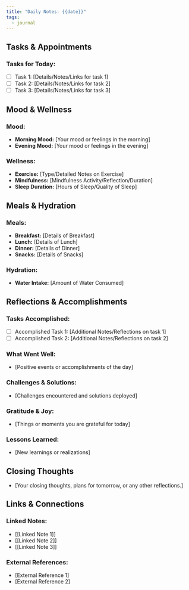 ```yaml
---
title: "Daily Notes: {{date}}"
tags:
  - journal
---
```

## Tasks & Appointments

### Tasks for Today:
- [ ] Task 1: [Details/Notes/Links for task 1]
- [ ] Task 2: [Details/Notes/Links for task 2]
- [ ] Task 3: [Details/Notes/Links for task 3]

## Mood & Wellness

### Mood:
- **Morning Mood:** [Your mood or feelings in the morning]
- **Evening Mood:** [Your mood or feelings in the evening]

### Wellness:
- **Exercise:** [Type/Detailed Notes on Exercise]
- **Mindfulness:** [Mindfulness Activity/Reflection/Duration]
- **Sleep Duration:** [Hours of Sleep/Quality of Sleep]

## Meals & Hydration

### Meals:
- **Breakfast:** [Details of Breakfast]
- **Lunch:** [Details of Lunch]
- **Dinner:** [Details of Dinner]
- **Snacks:** [Details of Snacks]

### Hydration:
- **Water Intake:** [Amount of Water Consumed]

## Reflections & Accomplishments

### Tasks Accomplished:
- [ ] Accomplished Task 1: [Additional Notes/Reflections on task 1]
- [ ] Accomplished Task 2: [Additional Notes/Reflections on task 2]

### What Went Well:
- [Positive events or accomplishments of the day]

### Challenges & Solutions:
- [Challenges encountered and solutions deployed]

### Gratitude & Joy:
- [Things or moments you are grateful for today]

### Lessons Learned:
- [New learnings or realizations]

## Closing Thoughts

- [Your closing thoughts, plans for tomorrow, or any other reflections.]

## Links & Connections

### Linked Notes:
- [[Linked Note 1]]
- [[Linked Note 2]]
- [[Linked Note 3]]

### External References:
- [External Reference 1]
- [External Reference 2]

